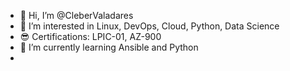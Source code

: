- 👋 Hi, I’m @CleberValadares
- 👀 I’m interested in Linux, DevOps, Cloud, Python, Data Science
- :sunglasses: Certifications: LPIC-01, AZ-900
- 🌱 I’m currently learning Ansible and Python
- 


<!---
CleberValadares/CleberValadares is a ✨ special ✨ repository because its `README.md` (this file) appears on your GitHub profile.
You can click the Preview link to take a look at your changes.
--->
